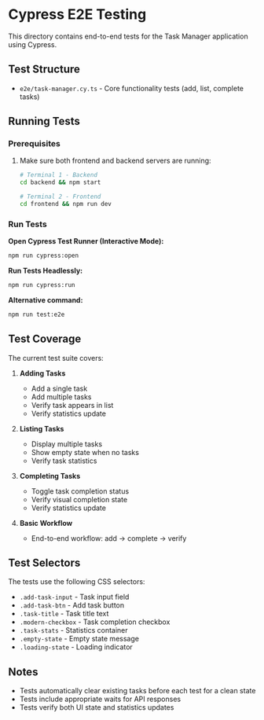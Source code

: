 # Cypress E2E Testing

This directory contains end-to-end tests for the Task Manager application using Cypress.

## Test Structure

- `e2e/task-manager.cy.ts` - Core functionality tests (add, list, complete tasks)

## Running Tests

### Prerequisites

1. Make sure both frontend and backend servers are running:

   ```bash
   # Terminal 1 - Backend
   cd backend && npm start

   # Terminal 2 - Frontend
   cd frontend && npm run dev
   ```

### Run Tests

**Open Cypress Test Runner (Interactive Mode):**

```bash
npm run cypress:open
```

**Run Tests Headlessly:**

```bash
npm run cypress:run
```

**Alternative command:**

```bash
npm run test:e2e
```

## Test Coverage

The current test suite covers:

1. **Adding Tasks**

   - Add a single task
   - Add multiple tasks
   - Verify task appears in list
   - Verify statistics update

2. **Listing Tasks**

   - Display multiple tasks
   - Show empty state when no tasks
   - Verify task statistics

3. **Completing Tasks**

   - Toggle task completion status
   - Verify visual completion state
   - Verify statistics update

4. **Basic Workflow**
   - End-to-end workflow: add → complete → verify

## Test Selectors

The tests use the following CSS selectors:

- `.add-task-input` - Task input field
- `.add-task-btn` - Add task button
- `.task-title` - Task title text
- `.modern-checkbox` - Task completion checkbox
- `.task-stats` - Statistics container
- `.empty-state` - Empty state message
- `.loading-state` - Loading indicator

## Notes

- Tests automatically clear existing tasks before each test for a clean state
- Tests include appropriate waits for API responses
- Tests verify both UI state and statistics updates
